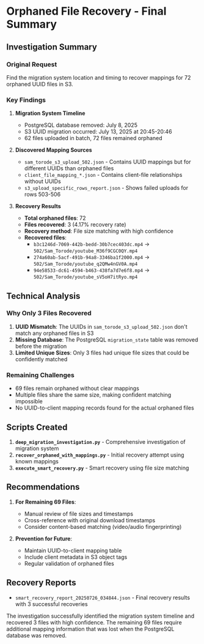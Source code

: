 # Orphaned File Recovery - Final Summary

## Investigation Summary

### Original Request
Find the migration system location and timing to recover mappings for 72 orphaned UUID files in S3.

### Key Findings

1. **Migration System Timeline**
   - PostgreSQL database removed: July 8, 2025
   - S3 UUID migration occurred: July 13, 2025 at 20:45-20:46
   - 62 files uploaded in batch, 72 files remained orphaned

2. **Discovered Mapping Sources**
   - `sam_torode_s3_upload_502.json` - Contains UUID mappings but for different UUIDs than orphaned files
   - `client_file_mapping_*.json` - Contains client-file relationships without UUIDs
   - `s3_upload_specific_rows_report.json` - Shows failed uploads for rows 503-506

3. **Recovery Results**
   - **Total orphaned files**: 72
   - **Files recovered**: 3 (4.17% recovery rate)
   - **Recovery method**: File size matching with high confidence
   - **Recovered files**:
     - `b3c1246d-7069-442b-bedd-30b7cec403dc.mp4` → `502/Sam_Torode/youtube_M36f9CGC0QY.mp4`
     - `274a60ab-5acf-491b-94a8-3346ba1f2000.mp4` → `502/Sam_Torode/youtube_q2QMw4nGV0A.mp4`
     - `94e58533-dc61-4594-b463-438fa7d7e6f8.mp4` → `502/Sam_Torode/youtube_sV5oH7itRyo.mp4`

## Technical Analysis

### Why Only 3 Files Recovered
1. **UUID Mismatch**: The UUIDs in `sam_torode_s3_upload_502.json` don't match any orphaned files in S3
2. **Missing Database**: The PostgreSQL `migration_state` table was removed before the migration
3. **Limited Unique Sizes**: Only 3 files had unique file sizes that could be confidently matched

### Remaining Challenges
- 69 files remain orphaned without clear mappings
- Multiple files share the same size, making confident matching impossible
- No UUID-to-client mapping records found for the actual orphaned files

## Scripts Created

1. **`deep_migration_investigation.py`** - Comprehensive investigation of migration system
2. **`recover_orphaned_with_mappings.py`** - Initial recovery attempt using known mappings
3. **`execute_smart_recovery.py`** - Smart recovery using file size matching

## Recommendations

1. **For Remaining 69 Files**:
   - Manual review of file sizes and timestamps
   - Cross-reference with original download timestamps
   - Consider content-based matching (video/audio fingerprinting)

2. **Prevention for Future**:
   - Maintain UUID-to-client mapping table
   - Include client metadata in S3 object tags
   - Regular validation of orphaned files

## Recovery Reports
- `smart_recovery_report_20250726_034844.json` - Final recovery results with 3 successful recoveries

The investigation successfully identified the migration system timeline and recovered 3 files with high confidence. The remaining 69 files require additional mapping information that was lost when the PostgreSQL database was removed.